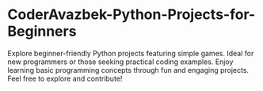 # CoderAvazbek-Python-Projects-for-Beginners
Explore beginner-friendly Python projects featuring simple games. Ideal for new programmers or those seeking practical coding examples. Enjoy learning basic programming concepts through fun and engaging projects. Feel free to explore and contribute!
